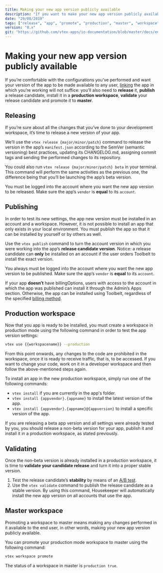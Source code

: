 ```yaml
---
title: Making your new app version publicly available
description: "If you want to make your new app version publicly available, linking it will not suffice. Learn in this recipe the step by step on how to make your new configurations finally available to the end user."
date: "29/08/2019"
tags: ["release", "app", "promote", "production", "master", "workspace", "public", "available", "end-user", "version", "production-mode"]
version: "0.x"
git: "https://github.com/vtex-apps/io-documentation/blob/master/docs/en/Recipes/store/making-your-new-app-version-publicly-available.md"
---
```


# Making your new app version publicly available

If you’re comfortable with the configurations you’ve performed and want your version of the app to be made available to any user, [linking](https://vtex.io/docs/recipes/store/linking-an-app) the app in which you’re working will not suffice: you’ll also need to **release** it, **publish** a release candidate, install it in a **production workspace**, **validate** your release candidate and promote it to **master**.

## Releasing

If you’re sure about all the changes that you’ve done to your development workspace, it’s time to release a new version of your app.

We’ll use the `vtex release {major/minor/patch}` command to release the version in the app’s `manifest.json` according to the SemVer (semantic versioning) best practices, updating its CHANGELOG.md, assigning commit tags and sending the performed changes to its repository.

You could also run `vtex release {major/minor/patch} beta` in your terminal. This command will perform the same activities as the previous one, the difference being that you’ll be launching the app’s beta version.

<div class="alert alert-warning">
You must be logged into the account where you want the new app version to be released. Make sure the app’s <code>vendor</code> is <strong>equal</strong> to its <code>account</code>.
</div>

## Publishing

In order to test its new settings, the app new version must be installed in an account and a workspace. However, it is not possible to install an app that only exists in your local environment. You must publish the app so that it can be installed by yourself or by others as well.

Use the `vtex publish` command to turn the account version in which you were working into the app’s **release candidate version**. Notice: a release candidate can **only** be installed on an account if the user orders Toolbelt to install the exact version.

<div class=“alert alert-warning”>
You always must be logged into the account where you want the new app version to be published. Make sure the app’s <code>vendor</code> is <b>equal</b> to its <code>account</code>.
</div>

If your app **doesn’t** have billingOptions, users with access to the account in which the app was published can install it through the Admin’s Apps section. Otherwise, the app can be installed using Toolbelt, regardless of the specified [billing method](http://help.vtex.com/en/tutorial/app-pricing-models--2ZKBKxLe08Q6seA6sCi6o2).

## Production workspace

Now that you app is ready to be installed, you must create a workspace in production mode using the following command in order to test the app version settings:

```sh
vtex use {{workspacename}} --production
```

<div class="alert alert-warning">
From this point onwards, any changes to the code are prohibited in the workspace, once it is ready to receive traffic, that is, to be accessed. If you want to change your code, work on it in a developer workspace and then follow the above-mentioned steps again.
</div>

To install an app in the new production workspace, simply run one of the following commands:

- `vtex install` if you are currently in the app's folder.
- `vtex install {appvendor}.{appname}` to install the latest version of the app.
- `vtex install {appvendor}.{appname}@{appversion}` to install a specific version of the app.

<div class="alert alert-info">
If you are releasing a beta app version and all settings were already tested by you, you should release a non-beta version for your app, publish it and install it in a production workspace, as stated previously. 
</div>

## Validating

Once the non-beta version is already installed in a production workspace, it is time to **validate your candidate release** and turn it into a proper stable version. 

1. Test the release candidate’s **stability** by means of an [A/B test](https://vtex.io/docs/recipes/store/running-native-ab-testing).
2. Use the `vtex validate` command to publish the release candidate as a stable version. By using this command, Housekeeper will automatically install the new app version on all accounts that use the app.

## Master workspace

Promoting a workspace to master means making any changes performed in it available to the end user, in other words, making your new app version publicly available.

You can promote your production mode workspace to master using the following command:

```sh
vtex workspace promote
```

<div class="alert alert-info">
The status of a workspace in master is <code>production true</code>.
</div>
